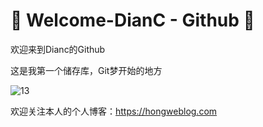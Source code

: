 # 🌸 Welcome-DianC - Github 🌸

欢迎来到Dianc的Github

这是我第一个储存库，Git梦开始的地方

![13](https://user-images.githubusercontent.com/63190345/137342008-420ab511-4c55-40a2-b939-ef86a33e3dd9.jpg)

欢迎关注本人的个人博客：https://hongweblog.com
